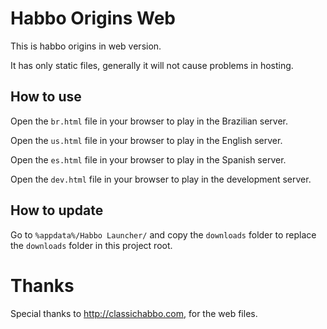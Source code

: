 # Habbo Origins Web

This is habbo origins in web version.

It has only static files, generally it will not cause problems in hosting.

## How to use

Open the `br.html` file in your browser to play in the Brazilian server.

Open the `us.html` file in your browser to play in the English server.

Open the `es.html` file in your browser to play in the Spanish server.

Open the `dev.html` file in your browser to play in the development server.

## How to update

Go to `%appdata%/Habbo Launcher/` and copy the `downloads` folder to replace the `downloads` folder in this project root.

# Thanks

Special thanks to http://classichabbo.com, for the web files.

